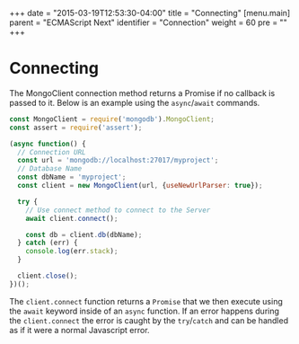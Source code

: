 +++
date = "2015-03-19T12:53:30-04:00"
title = "Connecting"
[menu.main]
  parent = "ECMAScript Next"
  identifier = "Connection"
  weight = 60
  pre = "<i class='fa'></i>"
+++

# Connecting

The MongoClient connection method returns a Promise if no callback is passed to it. Below is an example using the `async`/`await` commands.

```js
const MongoClient = require('mongodb').MongoClient;
const assert = require('assert');

(async function() {
  // Connection URL
  const url = 'mongodb://localhost:27017/myproject';
  // Database Name
  const dbName = 'myproject';
  const client = new MongoClient(url, {useNewUrlParser: true});

  try {
    // Use connect method to connect to the Server
    await client.connect();

    const db = client.db(dbName);
  } catch (err) {
    console.log(err.stack);
  }

  client.close();
})();
```

The `client.connect` function returns a `Promise` that we then execute using the `await` keyword inside of an `async` function. If an error happens during the `client.connect` the error is caught by the `try`/`catch` and can be handled as if it were a normal Javascript error.
